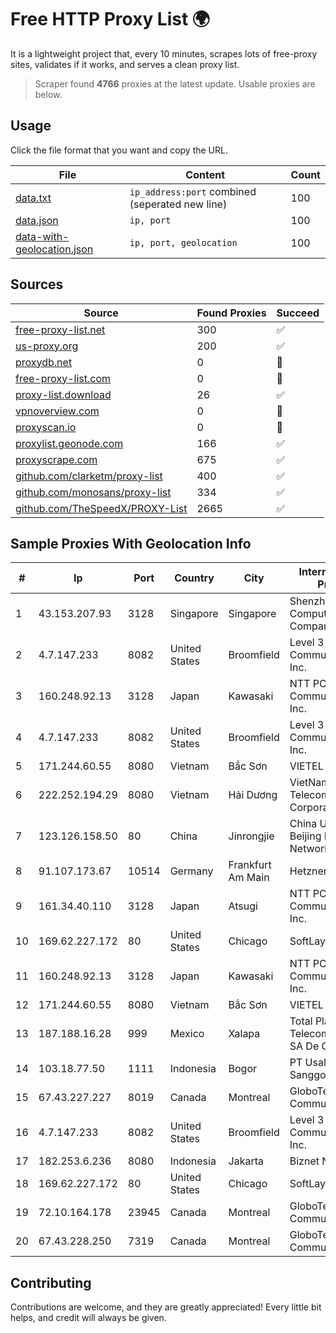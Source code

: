 
# Free HTTP Proxy List 🌍

It is a lightweight project that, every 10 minutes, scrapes lots of free-proxy sites, validates if it works, and serves a clean proxy list.


> Scraper found **4766** proxies at the latest update. Usable proxies are below.

## Usage

Click the file format that you want and copy the URL.


|File|Content|Count|
|----|-------|-----|
|[data.txt](https://raw.githubusercontent.com/themiralay/Proxy-List-World/master/data.txt)|`ip_address:port` combined (seperated new line)|100|
|[data.json](https://raw.githubusercontent.com/themiralay/Proxy-List-World/master/data.json)|`ip, port`|100|
|[data-with-geolocation.json](https://raw.githubusercontent.com/themiralay/Proxy-List-World/master/data-with-geolocation.json)|`ip, port, geolocation`|100|

## Sources

|Source|Found Proxies|Succeed|
|------|-------------|-------|
|[free-proxy-list.net](https://free-proxy-list.net)|300|✅|
|[us-proxy.org](https://www.us-proxy.org)|200|✅|
|[proxydb.net](http://proxydb.net)|0|🚫|
|[free-proxy-list.com](https://free-proxy-list.com/?page=&port=&type%5B%5D=http&type%5B%5D=https&up_time=0&search=Search)|0|🚫|
|[proxy-list.download](https://www.proxy-list.download/HTTP)|26|✅|
|[vpnoverview.com](https://vpnoverview.com/privacy/anonymous-browsing/free-proxy-servers)|0|🚫|
|[proxyscan.io](https://www.proxyscan.io)|0|🚫|
|[proxylist.geonode.com](https://proxylist.geonode.com/api/proxy-list?limit=300&page=1&sort_by=lastChecked&sort_type=desc&protocols=http,https)|166|✅|
|[proxyscrape.com](https://api.proxyscrape.com/v2/?request=displayproxies&protocol=http&timeout=10000&country=all&ssl=all&anonymity=all)|675|✅|
|[github.com/clarketm/proxy-list](https://raw.githubusercontent.com/clarketm/proxy-list/master/proxy-list-raw.txt)|400|✅|
|[github.com/monosans/proxy-list](https://raw.githubusercontent.com/monosans/proxy-list/main/proxies/http.txt)|334|✅|
|[github.com/TheSpeedX/PROXY-List](https://raw.githubusercontent.com/TheSpeedX/PROXY-List/master/http.txt)|2665|✅|


## Sample Proxies With Geolocation Info

|#|Ip|Port|Country|City|Internet Service Provider|
|-|--|----|-------|----|-------------------------|
|1|43.153.207.93|3128|Singapore|Singapore|Shenzhen Tencent Computer Systems Company Limited|
|2|4.7.147.233|8082|United States|Broomfield|Level 3 Communications, Inc.|
|3|160.248.92.13|3128|Japan|Kawasaki|NTT PC Communications, Inc.|
|4|4.7.147.233|8082|United States|Broomfield|Level 3 Communications, Inc.|
|5|171.244.60.55|8080|Vietnam|Bắc Sơn|VIETEL|
|6|222.252.194.29|8080|Vietnam|Hải Dương|VietNam Post and Telecom Corporation|
|7|123.126.158.50|80|China|Jinrongjie|China Unicom Beijing Province Network|
|8|91.107.173.67|10514|Germany|Frankfurt Am Main|Hetzner Online AG|
|9|161.34.40.110|3128|Japan|Atsugi|NTT PC Communications, Inc.|
|10|169.62.227.172|80|United States|Chicago|SoftLayer|
|11|160.248.92.13|3128|Japan|Kawasaki|NTT PC Communications, Inc.|
|12|171.244.60.55|8080|Vietnam|Bắc Sơn|VIETEL|
|13|187.188.16.28|999|Mexico|Xalapa|Total Play Telecomunicaciones SA De CV|
|14|103.18.77.50|1111|Indonesia|Bogor|PT Usaha Adi Sanggoro|
|15|67.43.227.227|8019|Canada|Montreal|GloboTech Communications|
|16|4.7.147.233|8082|United States|Broomfield|Level 3 Communications, Inc.|
|17|182.253.6.236|8080|Indonesia|Jakarta|Biznet Networks|
|18|169.62.227.172|80|United States|Chicago|SoftLayer|
|19|72.10.164.178|23945|Canada|Montreal|GloboTech Communications|
|20|67.43.228.250|7319|Canada|Montreal|GloboTech Communications|



## Contributing

Contributions are welcome, and they are greatly appreciated! Every
little bit helps, and credit will always be given.

